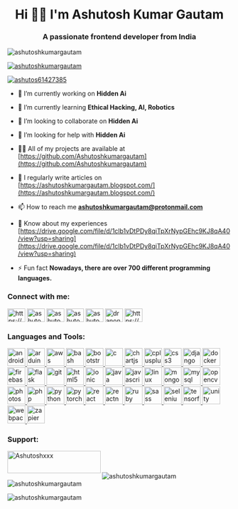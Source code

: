 <h1 align="center">Hi 👨‍💻  I'm Ashutosh Kumar Gautam</h1>

<h3 align="center">A passionate frontend developer from India</h3>

<p align="left"> <img src="https://komarev.com/ghpvc/?username=ashutoshkumargautam&label=Profile%20views&color=0e75b6&style=flat" alt="ashutoshkumargautam" /> </p>

<p align="left"> <a href="https://github.com/ryo-ma/github-profile-trophy"><img src="https://github-profile-trophy.vercel.app/?username=ashutoshkumargautam" alt="ashutoshkumargautam" /></a> </p>

<p align="left"> <a href="https://twitter.com/ashutos61427385" target="blank"><img src="https://img.shields.io/twitter/follow/ashutos61427385?logo=twitter&style=for-the-badge" alt="ashutos61427385" /></a> </p>

- 🔭 I’m currently working on **Hidden Ai**

- 🌱 I’m currently learning **Ethical Hacking, AI, Robotics**

- 👯 I’m looking to collaborate on **Hidden Ai**

- 🤝 I’m looking for help with **Hidden Ai**

- 👨‍💻 All of my projects are available at [https://github.com/Ashutoshkumargautam](https://github.com/Ashutoshkumargautam)

- 📝 I regularly write articles on [https://ashutoshkumargautam.blogspot.com/](https://ashutoshkumargautam.blogspot.com/)

- 📫 How to reach me **ashutoshkumargautam@protonmail.com**

- 📄 Know about my experiences [https://drive.google.com/file/d/1clb1vDtPDy8qiTpXrNypGEhc9KJ8qA40/view?usp=sharing](https://drive.google.com/file/d/1clb1vDtPDy8qiTpXrNypGEhc9KJ8qA40/view?usp=sharing)

- ⚡ Fun fact **Nowadays, there are over 700 different programming languages.**

<h3 align="left">Connect with me:</h3>
<p align="left">
<a href="https://dev.to/https://dev.to/ashutoshkumargautam" target="blank"><img align="center" src="https://cdn.jsdelivr.net/npm/simple-icons@3.0.1/icons/dev-dot-to.svg" alt="https://dev.to/ashutoshkumargautam" height="30" width="40" /></a>
<a href="https://twitter.com/ashutos61427385" target="blank"><img align="center" src="https://cdn.jsdelivr.net/npm/simple-icons@3.0.1/icons/twitter.svg" alt="ashutos61427385" height="30" width="40" /></a>
<a href="https://stackoverflow.com/users/ashutoshkumargautam" target="blank"><img align="center" src="https://cdn.jsdelivr.net/npm/simple-icons@3.0.1/icons/stackoverflow.svg" alt="ashutoshkumargautam" height="30" width="40" /></a>
<a href="https://fb.com/ashutoshkumargautam" target="blank"><img align="center" src="https://cdn.jsdelivr.net/npm/simple-icons@3.0.1/icons/facebook.svg" alt="ashutoshkumargautam" height="30" width="40" /></a>
<a href="https://instagram.com/ashutoshkumargautam__" target="blank"><img align="center" src="https://cdn.jsdelivr.net/npm/simple-icons@3.0.1/icons/instagram.svg" alt="ashutoshkumargautam__" height="30" width="40" /></a>
<a href="https://www.youtube.com/c/dr anonymous" target="blank"><img align="center" src="https://cdn.jsdelivr.net/npm/simple-icons@3.0.1/icons/youtube.svg" alt="dr anonymous" height="30" width="40" /></a>
<a href="https://discord.gg/https://discord.gg/6WjYSwP8" target="blank"><img align="center" src="https://cdn.jsdelivr.net/npm/simple-icons@3.0.1/icons/discord.svg" alt="https://discord.gg/6WjYSwP8" height="30" width="40" /></a>
</p>

<h3 align="left">Languages and Tools:</h3>
<p align="left"> <a href="https://developer.android.com" target="_blank"> <img src="https://devicons.github.io/devicon/devicon.git/icons/android/android-original-wordmark.svg" alt="android" width="40" height="40"/> </a> <a href="https://www.arduino.cc/" target="_blank"> <img src="https://cdn.worldvectorlogo.com/logos/arduino-1.svg" alt="arduino" width="40" height="40"/> </a> <a href="https://aws.amazon.com" target="_blank"> <img src="https://devicons.github.io/devicon/devicon.git/icons/amazonwebservices/amazonwebservices-original-wordmark.svg" alt="aws" width="40" height="40"/> </a> <a href="https://www.gnu.org/software/bash/" target="_blank"> <img src="https://www.vectorlogo.zone/logos/gnu_bash/gnu_bash-icon.svg" alt="bash" width="40" height="40"/> </a> <a href="https://getbootstrap.com" target="_blank"> <img src="https://devicons.github.io/devicon/devicon.git/icons/bootstrap/bootstrap-plain.svg" alt="bootstrap" width="40" height="40"/> </a> <a href="https://www.cprogramming.com/" target="_blank"> <img src="https://devicons.github.io/devicon/devicon.git/icons/c/c-original.svg" alt="c" width="40" height="40"/> </a> <a href="https://www.chartjs.org" target="_blank"> <img src="https://www.chartjs.org/media/logo-title.svg" alt="chartjs" width="40" height="40"/> </a> <a href="https://www.w3schools.com/cpp/" target="_blank"> <img src="https://devicons.github.io/devicon/devicon.git/icons/cplusplus/cplusplus-original.svg" alt="cplusplus" width="40" height="40"/> </a> <a href="https://www.w3schools.com/css/" target="_blank"> <img src="https://devicons.github.io/devicon/devicon.git/icons/css3/css3-original-wordmark.svg" alt="css3" width="40" height="40"/> </a> <a href="https://www.djangoproject.com/" target="_blank"> <img src="https://devicons.github.io/devicon/devicon.git/icons/django/django-original.svg" alt="django" width="40" height="40"/> </a> <a href="https://www.docker.com/" target="_blank"> <img src="https://devicons.github.io/devicon/devicon.git/icons/docker/docker-original-wordmark.svg" alt="docker" width="40" height="40"/> </a> <a href="https://firebase.google.com/" target="_blank"> <img src="https://www.vectorlogo.zone/logos/firebase/firebase-icon.svg" alt="firebase" width="40" height="40"/> </a> <a href="https://flask.palletsprojects.com/" target="_blank"> <img src="https://www.vectorlogo.zone/logos/pocoo_flask/pocoo_flask-icon.svg" alt="flask" width="40" height="40"/> </a> <a href="https://git-scm.com/" target="_blank"> <img src="https://www.vectorlogo.zone/logos/git-scm/git-scm-icon.svg" alt="git" width="40" height="40"/> </a> <a href="https://www.w3.org/html/" target="_blank"> <img src="https://devicons.github.io/devicon/devicon.git/icons/html5/html5-original-wordmark.svg" alt="html5" width="40" height="40"/> </a> <a href="https://ionicframework.com" target="_blank"> <img src="https://upload.wikimedia.org/wikipedia/commons/d/d1/Ionic_Logo.svg" alt="ionic" width="40" height="40"/> </a> <a href="https://www.java.com" target="_blank"> <img src="https://devicons.github.io/devicon/devicon.git/icons/java/java-original-wordmark.svg" alt="java" width="40" height="40"/> </a> <a href="https://developer.mozilla.org/en-US/docs/Web/JavaScript" target="_blank"> <img src="https://devicons.github.io/devicon/devicon.git/icons/javascript/javascript-original.svg" alt="javascript" width="40" height="40"/> </a> <a href="https://www.linux.org/" target="_blank"> <img src="https://devicons.github.io/devicon/devicon.git/icons/linux/linux-original.svg" alt="linux" width="40" height="40"/> </a> <a href="https://www.mongodb.com/" target="_blank"> <img src="https://devicons.github.io/devicon/devicon.git/icons/mongodb/mongodb-original-wordmark.svg" alt="mongodb" width="40" height="40"/> </a> <a href="https://www.mysql.com/" target="_blank"> <img src="https://devicons.github.io/devicon/devicon.git/icons/mysql/mysql-original-wordmark.svg" alt="mysql" width="40" height="40"/> </a> <a href="https://opencv.org/" target="_blank"> <img src="https://www.vectorlogo.zone/logos/opencv/opencv-icon.svg" alt="opencv" width="40" height="40"/> </a> <a href="https://www.photoshop.com/en" target="_blank"> <img src="https://devicons.github.io/devicon/devicon.git/icons/photoshop/photoshop-plain.svg" alt="photoshop" width="40" height="40"/> </a> <a href="https://www.php.net" target="_blank"> <img src="https://devicons.github.io/devicon/devicon.git/icons/php/php-original.svg" alt="php" width="40" height="40"/> </a> <a href="https://www.python.org" target="_blank"> <img src="https://devicons.github.io/devicon/devicon.git/icons/python/python-original.svg" alt="python" width="40" height="40"/> </a> <a href="https://pytorch.org/" target="_blank"> <img src="https://www.vectorlogo.zone/logos/pytorch/pytorch-icon.svg" alt="pytorch" width="40" height="40"/> </a> <a href="https://reactjs.org/" target="_blank"> <img src="https://devicons.github.io/devicon/devicon.git/icons/react/react-original-wordmark.svg" alt="react" width="40" height="40"/> </a> <a href="https://reactnative.dev/" target="_blank"> <img src="https://reactnative.dev/img/header_logo.svg" alt="reactnative" width="40" height="40"/> </a> <a href="https://www.ruby-lang.org/en/" target="_blank"> <img src="https://devicons.github.io/devicon/devicon.git/icons/ruby/ruby-original-wordmark.svg" alt="ruby" width="40" height="40"/> </a> <a href="https://sass-lang.com" target="_blank"> <img src="https://devicons.github.io/devicon/devicon.git/icons/sass/sass-original.svg" alt="sass" width="40" height="40"/> </a> <a href="https://www.selenium.dev" target="_blank"> <img src="https://raw.githubusercontent.com/detain/svg-logos/780f25886640cef088af994181646db2f6b1a3f8/svg/selenium-logo.svg" alt="selenium" width="40" height="40"/> </a> <a href="https://www.tensorflow.org" target="_blank"> <img src="https://www.vectorlogo.zone/logos/tensorflow/tensorflow-icon.svg" alt="tensorflow" width="40" height="40"/> </a> <a href="https://unity.com/" target="_blank"> <img src="https://www.vectorlogo.zone/logos/unity3d/unity3d-icon.svg" alt="unity" width="40" height="40"/> </a> <a href="https://webpack.js.org" target="_blank"> <img src="https://devicons.github.io/devicon/devicon.git/icons/webpack/webpack-original.svg" alt="webpack" width="40" height="40"/> </a> <a href="https://zapier.com" target="_blank"> <img src="https://www.vectorlogo.zone/logos/zapier/zapier-icon.svg" alt="zapier" width="40" height="40"/> </a> </p>

<h3 align="left">Support:</h3>
<p><a href="https://www.buymeacoffee.com/Ashutoshxxx"> <img align="left" src="https://cdn.buymeacoffee.com/buttons/v2/default-yellow.png" height="50" width="210" alt="Ashutoshxxx" /></a></p><br><br>

<p><img align="left" src="https://github-readme-stats.vercel.app/api/top-langs?username=ashutoshkumargautam&show_icons=true&locale=en&layout=compact" alt="ashutoshkumargautam" /></p>

<p>&nbsp;<img align="center" src="https://github-readme-stats.vercel.app/api?username=ashutoshkumargautam&show_icons=true&locale=en" alt="ashutoshkumargautam" /></p>

<p><img align="center" src="https://github-readme-streak-stats.herokuapp.com/?user=ashutoshkumargautam&" alt="ashutoshkumargautam" /></p>
